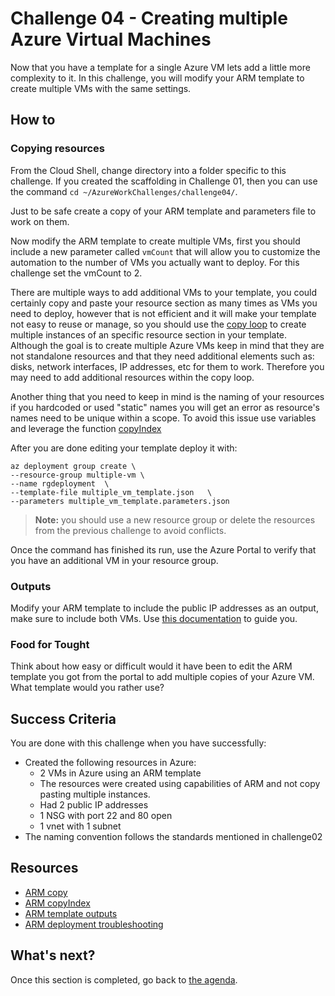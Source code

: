 # Challenge 04 - Creating multiple Azure Virtual Machines

Now that you have a template for a single Azure VM lets add a little more complexity to it. In this challenge, you will modify your ARM template to create multiple VMs with the same settings.

## How to

### Copying resources

From the Cloud Shell, change directory into a folder specific to this challenge. If you created the scaffolding in Challenge 01, then you can use the command `cd ~/AzureWorkChallenges/challenge04/`.

Just to be safe create a copy of your ARM template and parameters file to work on them.

Now modify the ARM template to create multiple VMs, first you should include a new parameter called `vmCount` that will allow you to customize the automation to the number of VMs you actually want to deploy. For this challenge set the vmCount to 2.

There are multiple ways to add additional VMs to your template, you could certainly copy and paste your resource section as many times as VMs you need to deploy, however that is not efficient and it will make your template not easy to reuse or manage, so you should use the [copy loop](https://docs.microsoft.com/azure/azure-resource-manager/templates/copy-resources?tabs=json) to create multiple instances of an specific resource section in your template. Although the goal is to create multiple Azure VMs keep in mind that they are not standalone resources and that they need additional elements such as: disks, network interfaces, IP addresses, etc for them to work. Therefore you may need to add additional resources within the copy loop.

Another thing that you need to keep in mind is the naming of your resources if you hardcoded or used "static" names you will get an error as resource's names need to be unique within a scope. To avoid this issue use variables and leverage the function [copyIndex](https://docs.microsoft.com/azure/azure-resource-manager/templates/template-functions-numeric?tabs=json#copyindex)

After you are done editing your template deploy it with:

```shell
az deployment group create \
--resource-group multiple-vm \
--name rgdeployment  \
--template-file multiple_vm_template.json   \
--parameters multiple_vm_template.parameters.json
```

> **Note:** you should use a new resource group or delete the resources from the previous challenge to avoid conflicts.

Once the command has finished its run, use the Azure Portal to verify that you have an additional VM in your resource group.

### Outputs

Modify your ARM template to include the public IP addresses as an output, make sure to include both VMs. Use [this documentation](https://docs.microsoft.com/azure/azure-resource-manager/templates/template-outputs?tabs=json%2Cazure-cli) to guide you.

### Food for Tought

Think about how easy or difficult would it have been to edit the ARM template you got from the portal to add multiple copies of your Azure VM. What template would you rather use?

## Success Criteria

You are done with this challenge when you have successfully:

- Created the following resources in Azure:
  - 2 VMs in Azure using an ARM template
  - The resources were created using capabilities of ARM and not copy pasting multiple instances.
  - Had 2 public IP addresses
  - 1 NSG with port 22 and 80 open
  - 1 vnet with 1 subnet
- The naming convention follows the standards mentioned in challenge02

## Resources

- [ARM copy](https://docs.microsoft.com/azure/azure-resource-manager/templates/copy-resources?tabs=json)
- [ARM copyIndex](https://docs.microsoft.com/azure/azure-resource-manager/templates/template-functions-numeric?tabs=json#copyindex)
- [ARM template outputs](https://docs.microsoft.com/azure/azure-resource-manager/templates/template-outputs?tabs=json%2Cazure-cli)
- [ARM deployment troubleshooting](https://docs.microsoft.com/azure/azure-resource-manager/templates/common-deployment-errors)

## What's next?

Once this section is completed, go back to [the agenda](../../README.md#challenges).
